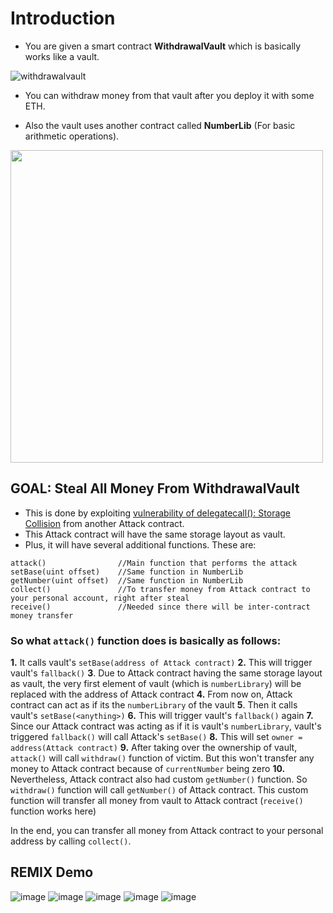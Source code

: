 # Introduction

- You are given a smart contract **WithdrawalVault** which is basically works like a vault.

![withdrawalvault](https://user-images.githubusercontent.com/68128434/213879851-d180f708-b3ca-4406-8597-2daceb4a5502.png)

- You can withdraw money from that vault after you deploy it with some ETH.

- Also the vault uses another contract called **NumberLib** (For basic arithmetic operations).

<img src="https://user-images.githubusercontent.com/68128434/213879856-aabe70df-c40a-40a5-9546-dc638871bcc3.png" width="500">

## GOAL: Steal All Money From WithdrawalVault

- This is done by exploiting [vulnerability of delegatecall(): Storage Collision](https://solidity-by-example.org/hacks/delegatecall/) from another Attack contract.
- This Attack contract will have the same storage layout as vault.
- Plus, it will have several additional functions. These are:

```solidity
attack()                //Main function that performs the attack
setBase(uint offset)    //Same function in NumberLib
getNumber(uint offset)  //Same function in NumberLib
collect()               //To transfer money from Attack contract to your personal account, right after steal
receive()               //Needed since there will be inter-contract money transfer
```

### **So what `attack()` function does is basically as follows:**

**1.** It calls vault's `setBase(address of Attack contract)`
**2.** This will trigger vault's `fallback()`
**3**. Due to Attack contract having the same storage layout as vault, the very first element of vault (which is `numberLibrary`) will be replaced with the address of Attack contract
**4.** From now on, Attack contract can act as if its the `numberLibrary` of the vault
**5**. Then it calls vault's `setBase(<anything>)`
**6.** This will trigger vault's `fallback()` again
**7.** Since our Attack contract was acting as if it is vault's `numberLibrary`, vault's triggered `fallback()` will call Attack's `setBase()`
**8.** This will set `owner = address(Attack contract)`
**9.** After taking over the ownership of vault, `attack()` will call `withdraw()` function of victim. But this won't transfer any money to Attack contract because of `currentNumber` being zero
**10.** Nevertheless, Attack contract also had custom `getNumber()` function. So `withdraw()` function will call `getNumber()` of Attack contract. This custom function will transfer all money from vault to Attack contract (`receive()` function works here)

In the end, you can transfer all money from Attack contract to your personal address by calling `collect()`.

## REMIX Demo

![image](https://user-images.githubusercontent.com/68128434/213881632-203c0b5a-9d05-4149-bafd-fd5c33d1bdee.png)
![image](https://user-images.githubusercontent.com/68128434/213881646-9d5bf112-7414-4ee1-9593-530104f5f096.png)
![image](https://user-images.githubusercontent.com/68128434/213881659-2a97f928-17a0-41ef-b23c-dd0231ac5f0f.png)
![image](https://user-images.githubusercontent.com/68128434/213881672-e02bcc05-ac4f-47bb-9fb8-17b25bf83803.png)
![image](https://user-images.githubusercontent.com/68128434/213881678-66230ebe-d2b9-4d0d-8e6b-1600b74f6f2b.png)
